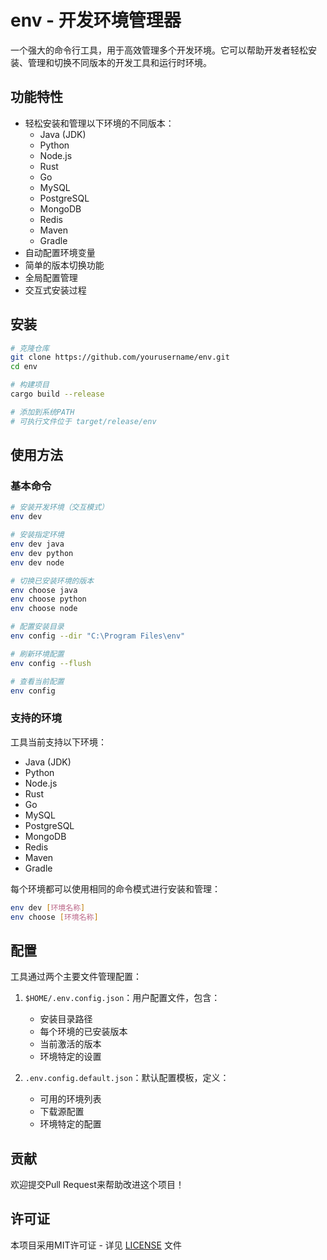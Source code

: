 # env - 开发环境管理器

一个强大的命令行工具，用于高效管理多个开发环境。它可以帮助开发者轻松安装、管理和切换不同版本的开发工具和运行时环境。

## 功能特性

- 轻松安装和管理以下环境的不同版本：
  - Java (JDK)
  - Python
  - Node.js
  - Rust
  - Go
  - MySQL
  - PostgreSQL
  - MongoDB
  - Redis
  - Maven
  - Gradle
- 自动配置环境变量
- 简单的版本切换功能
- 全局配置管理
- 交互式安装过程

## 安装

```bash
# 克隆仓库
git clone https://github.com/yourusername/env.git
cd env

# 构建项目
cargo build --release

# 添加到系统PATH
# 可执行文件位于 target/release/env
```

## 使用方法

### 基本命令

```bash
# 安装开发环境（交互模式）
env dev

# 安装指定环境
env dev java
env dev python
env dev node

# 切换已安装环境的版本
env choose java
env choose python
env choose node

# 配置安装目录
env config --dir "C:\Program Files\env"

# 刷新环境配置
env config --flush

# 查看当前配置
env config
```

### 支持的环境

工具当前支持以下环境：
- Java (JDK)
- Python
- Node.js
- Rust
- Go
- MySQL
- PostgreSQL
- MongoDB
- Redis
- Maven
- Gradle

每个环境都可以使用相同的命令模式进行安装和管理：
```bash
env dev [环境名称]
env choose [环境名称]
```

## 配置

工具通过两个主要文件管理配置：

1. `$HOME/.env.config.json`：用户配置文件，包含：
   - 安装目录路径
   - 每个环境的已安装版本
   - 当前激活的版本
   - 环境特定的设置

2. `.env.config.default.json`：默认配置模板，定义：
   - 可用的环境列表
   - 下载源配置
   - 环境特定的配置

## 贡献

欢迎提交Pull Request来帮助改进这个项目！

## 许可证

本项目采用MIT许可证 - 详见 [LICENSE](LICENSE) 文件
